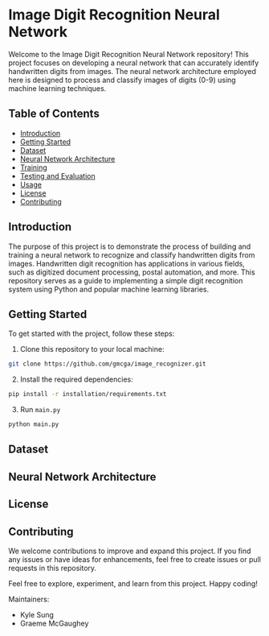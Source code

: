 # Image Digit Recognition Neural Network

Welcome to the Image Digit Recognition Neural Network repository! This project focuses on developing a neural network that can accurately identify handwritten digits from images. The neural network architecture employed here is designed to process and classify images of digits (0-9) using machine learning techniques.

## Table of Contents

- [Introduction](#introduction)
- [Getting Started](#getting-started)
- [Dataset](#dataset)
- [Neural Network Architecture](#neural-network-architecture)
- [Training](#training)
- [Testing and Evaluation](#testing-and-evaluation)
- [Usage](#usage)
- [License](#license)
- [Contributing](#contributing)


## Introduction

The purpose of this project is to demonstrate the process of building and training a neural network to recognize and classify handwritten digits from images. Handwritten digit recognition has applications in various fields, such as digitized document processing, postal automation, and more. This repository serves as a guide to implementing a simple digit recognition system using Python and popular machine learning libraries.



## Getting Started

To get started with the project, follow these steps:

1. Clone this repository to your local machine:

  ```bash
  git clone https://github.com/gmcga/image_recognizer.git
  ```


2. Install the required dependencies:

  ```bash
  pip install -r installation/requirements.txt
  ```

3. Run ``main.py``

  ```bash
  python main.py
  ```


## Dataset

## Neural Network Architecture

## License


## Contributing

We welcome contributions to improve and expand this project. If you find any issues or have ideas for enhancements, feel free to create issues or pull requests in this repository.





Feel free to explore, experiment, and learn from this project. Happy coding!

Maintainers:
- Kyle Sung
- Graeme McGaughey
